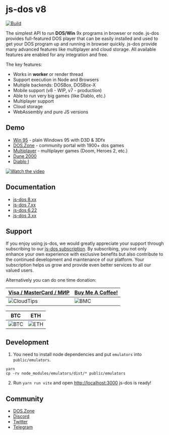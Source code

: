 # js-dos v8
[![Build](https://github.com/caiiiycuk/js-dos/actions/workflows/build.yml/badge.svg?branch=8.xx)](https://github.com/caiiiycuk/js-dos/actions/workflows/build.yml)

The simplest API to run **DOS/Win** 9x programs in browser or node. js-dos provides full-featured DOS player that can be easily installed and used to get your DOS program up
and running in browser quickly. js-dos provide many advanced features like multiplayer and cloud storage. All available features are enabled for any integration and free.

The key features:
* Works in **worker** or render thread
* Support execution in Node and Browsers
* Multiple backends: DOSBox, DOSBox-X
* Mobile support (v8 - WIP, v7 - production)
* Able to run very big games (like Diablo, etc.)
* Multiplayer support
* Cloud storage
* WebAssembly and pure JS versions
  
## Demo

* [Win 95](https://v8.js-dos.com) - plain Windows 95 with D3D & 3Dfx
* [DOS.Zone](https://dos.zone) - community portal with 1900+ dos games
* [Multiplayer](https://dos.zone/multiplayer) - multiplayer games (Doom, Heroes 2, etc.)
* [Dune 2000](https://dos.zone/dune-2000/)
* [Diablo I](https://dos.zone/diablo-1996/)
 
[![Watch the video](https://github.com/caiiiycuk/js-dos/assets/1727152/a2b481cb-43b1-44aa-8b71-2181d351bb1a)](https://youtu.be/lhFrAe5YrJE)

## Documentation

* [js-dos 8.xx](https://js-dos.com/overview.html)
* [js-dos 7.xx](https://js-dos.com/v7/build/)
* [js-dos 6.22](https://js-dos.com/index_6.22.html)
* [js-dos 3.xx](https://js-dos.com/index_v3.html)

## Support

If you enjoy using js-dos, we would greatly appreciate your support through subscribing to our [js-dos subscription](https://v8.js-dos.com/key/). 
By subscribing, you not only enhance your own experience with exclusive benefits but also contribute to the continued development 
and maintenance of our platform. Your subscription helps us grow and provide even better services to all our valued users.

Alternatively you can do one time donation:

| [Visa / MasterCard / МИР](https://pay.cloudtips.ru/p/894f907b)  | [Buy Me A Coffee!](https://buymeacoffee.com/caiiiycuk) | 
|-----------------------------------------------------------------|--------------------------------------------------------|
| ![CloudTips](https://cdn.dos.zone/custom/qr/cloud_tips_256.png) | ![BMC](https://cdn.dos.zone/custom/qr/bmc_qr_256.png)  |


| BTC                                                    | ETH                                                   | 
|--------------------------------------------------------|-------------------------------------------------------|
| ![BTC](https://cdn.dos.zone/custom/qr/btc_pub_256.png) | ![ETH](https://cdn.dos.zone/custom/qr/eth-qr_256.png) |


## Development

1. You need to install node dependencies and put `emulators` into `public/emulators`.
```
yarn
cp -rv node_modules/emulators/dist/* public/emulators
```
2. Run `yarn run vite` and open [http://localhost:3000](http://localhost:3000) js-dos is ready!

## Community

* [DOS.Zone](https://dos.zone)
* [Discord](https://discord.com/invite/hMVYEbG)
* [Twitter](https://twitter.com/intent/user?screen_name=doszone_db)
* [Telegram](https://t.me/doszone)
